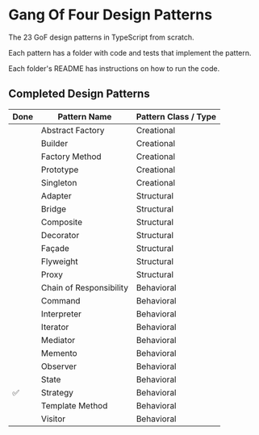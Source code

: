 # Gang Of Four Design Patterns

The 23 GoF design patterns in TypeScript from scratch.

Each pattern has a folder with code and tests that implement the pattern.

Each folder's README has instructions on how to run the code.

## Completed Design Patterns

| Done | Pattern Name            | Pattern Class / Type |
| ---- | ----------------------- | -------------------- |
|      | Abstract Factory        | Creational           |
|      | Builder                 | Creational           |
|      | Factory Method          | Creational           |
|      | Prototype               | Creational           |
|      | Singleton               | Creational           |
|      | Adapter                 | Structural           |
|      | Bridge                  | Structural           |
|      | Composite               | Structural           |
|      | Decorator               | Structural           |
|      | Façade                  | Structural           |
|      | Flyweight               | Structural           |
|      | Proxy                   | Structural           |
|      | Chain of Responsibility | Behavioral           |
|      | Command                 | Behavioral           |
|      | Interpreter             | Behavioral           |
|      | Iterator                | Behavioral           |
|      | Mediator                | Behavioral           |
|      | Memento                 | Behavioral           |
|      | Observer                | Behavioral           |
|      | State                   | Behavioral           |
| ✅   | Strategy                | Behavioral           |
|      | Template Method         | Behavioral           |
|      | Visitor                 | Behavioral           |
